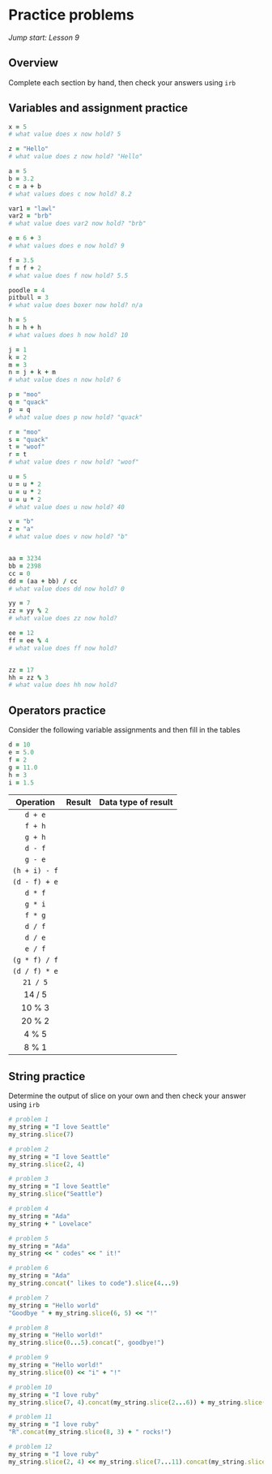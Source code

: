 # Practice problems
_Jump start: Lesson 9_

## Overview
Complete each section by hand, then check your answers using `irb`

## Variables and assignment practice

```ruby
x = 5
# what value does x now hold? 5 

z = "Hello"
# what value does z now hold? "Hello"

a = 5
b = 3.2
c = a + b
# what values does c now hold? 8.2

var1 = "lawl"
var2 = "brb"
# what value does var2 now hold? "brb"

e = 6 + 3
# what values does e now hold? 9

f = 3.5
f = f + 2
# what value does f now hold? 5.5

poodle = 4
pitbull = 3
# what value does boxer now hold? n/a

h = 5
h = h + h
# what values does h now hold? 10

j = 1
k = 2
m = 3
n = j + k + m
# what value does n now hold? 6

p = "moo"
q = "quack"
p  = q
# what value does p now hold? "quack"

r = "moo"
s = "quack"
t = "woof"
r = t
# what value does r now hold? "woof"

u = 5
u = u * 2
u = u * 2
u = u * 2
# what value does u now hold? 40

v = "b"
z = "a"
# what value does v now hold? "b"


aa = 3234
bb = 2398
cc = 0
dd = (aa + bb) / cc
# what value does dd now hold? 0

yy = 7
zz = yy % 2
# what value does zz now hold?

ee = 12
ff = ee % 4
# what value does ff now hold?


zz = 17
hh = zz % 3
# what value does hh now hold?
```

## Operators practice
Consider the following variable assignments and then fill in the tables

```ruby
d = 10
e = 5.0
f = 2
g = 11.0
h = 3
i = 1.5
```

| Operation | Result | Data type of result |
| :---: | :---:| :---: |
| `d + e` | | |
| `f + h` | | |
| `g + h` | | |
| `d - f` | | |
| `g - e` | | |
| `(h + i) - f` | | |
| `(d - f) + e` | | |
| `d * f` | | | |
| `g * i` | | | |
| `f * g` | | | |
| `d / f` | | | |
| `d / e` | | | |
| `e / f` | | | |
| `(g * f) / f` | | | |
| `(d / f) * e` | | | |
| `21 / 5` | | | |
| 14 / 5 | | | |
| 10 % 3 | | | |
| 20 % 2 | | | |
| 4 % 5 | | | |
| 8 % 1 | | | |

## String practice
Determine the output of slice on your own and then check your answer using `irb`
 
```ruby
# problem 1
my_string = "I love Seattle"
my_string.slice(7) 

# problem 2
my_string = "I love Seattle"
my_string.slice(2, 4)

# problem 3
my_string = "I love Seattle"
my_string.slice("Seattle")

# problem 4
my_string = "Ada"
my_string + " Lovelace"

# problem 5
my_string = "Ada"
my_string << " codes" << " it!"

# problem 6
my_string = "Ada"
my_string.concat(" likes to code").slice(4...9)

# problem 7
my_string = "Hello world"
"Goodbye " + my_string.slice(6, 5) << "!"

# problem 8
my_string = "Hello world!"
my_string.slice(0...5).concat(", goodbye!")

# problem 9
my_string = "Hello world!"
my_string.slice(0) << "i" + "!"

# problem 10
my_string = "I love ruby"
my_string.slice(7, 4).concat(my_string.slice(2...6)) + my_string.slice(0)

# problem 11
my_string = "I love ruby"
"R".concat(my_string.slice(8, 3) + " rocks!")

# problem 12
my_string = "I love ruby"
my_string.slice(2, 4) << my_string.slice(7...11).concat(my_string.slice(2...6))
```
